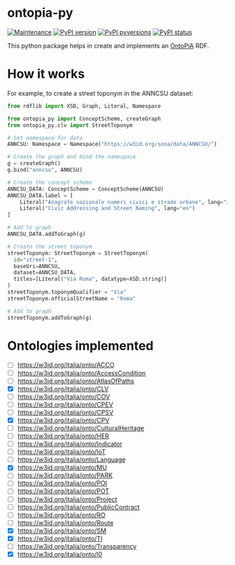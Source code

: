 # ontopia-py

[![Maintenance](https://img.shields.io/badge/Maintained%3F-yes-green.svg)](https://github.com/luca-martinelli-09/ontopia-py/graphs/commit-activity)
[![PyPI version](https://img.shields.io/pypi/v/ontopia-py.svg)](https://pypi.python.org/pypi/ontopia-py/)
[![PyPI pyversions](https://img.shields.io/pypi/pyversions/ontopia-py.svg)](https://pypi.python.org/pypi/ontopia-py/)
[![PyPI status](https://img.shields.io/pypi/status/ontopia-py.svg)](https://pypi.python.org/pypi/ontopia-py/)

This python package helps in create and implements an [OntoPiA](https://github.com/italia/daf-ontologie-vocabolari-controllati) RDF.

# How it works

For example, to create a street toponym in the ANNCSU dataset:

```python
from rdflib import XSD, Graph, Literal, Namespace

from ontopia_py import ConceptScheme, createGraph
from ontopia_py.clv import StreetToponym

# Set namespace for data
ANNCSU: Namespace = Namespace("https://w3id.org/sona/data/ANNCSU/")

# Create the graph and bind the namespace
g = createGraph()
g.bind("anncsu", ANNCSU)

# Create the concept scheme
ANNCSU_DATA: ConceptScheme = ConceptScheme(ANNCSU)
ANNCSU_DATA.label = [
    Literal("Anagrafe nazionale numeri civici e strade urbane", lang="it"),
    Literal("Civic Addressing and Street Naming", lang="en")
]

# Add to graph
ANNCSU_DATA.addToGraph(g)

# Create the street toponym
streetToponym: StreetToponym = StreetToponym(
  id="street-1",
  baseUri=ANNCSU,
  dataset=ANNCSU_DATA,
  titles=[Literal("Via Roma", datatype=XSD.string)]
)
streetToponym.toponymQualifier = "Via"
streetToponym.officialStreetName = "Roma"

# Add to graph
streetToponym.addToGraph(g)
```

# Ontologies implemented

- [ ] https://w3id.org/italia/onto/ACCO
- [ ] https://w3id.org/italia/onto/AccessCondition
- [ ] https://w3id.org/italia/onto/AtlasOfPaths
- [x] https://w3id.org/italia/onto/CLV
- [ ] https://w3id.org/italia/onto/COV
- [ ] https://w3id.org/italia/onto/CPEV
- [ ] https://w3id.org/italia/onto/CPSV
- [x] https://w3id.org/italia/onto/CPV
- [ ] https://w3id.org/italia/onto/CulturalHeritage
- [ ] https://w3id.org/italia/onto/HER
- [ ] https://w3id.org/italia/onto/Indicator
- [ ] https://w3id.org/italia/onto/IoT
- [ ] https://w3id.org/italia/onto/Language
- [x] https://w3id.org/italia/onto/MU
- [ ] https://w3id.org/italia/onto/PARK
- [ ] https://w3id.org/italia/onto/POI
- [ ] https://w3id.org/italia/onto/POT
- [ ] https://w3id.org/italia/onto/Project
- [ ] https://w3id.org/italia/onto/PublicContract
- [ ] https://w3id.org/italia/onto/RO
- [ ] https://w3id.org/italia/onto/Route
- [x] https://w3id.org/italia/onto/SM
- [x] https://w3id.org/italia/onto/TI
- [ ] https://w3id.org/italia/onto/Transparency
- [x] https://w3id.org/italia/onto/l0
